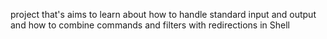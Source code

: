 project that's aims to learn about how to handle standard input and output and how to combine commands and filters with redirections in Shell
